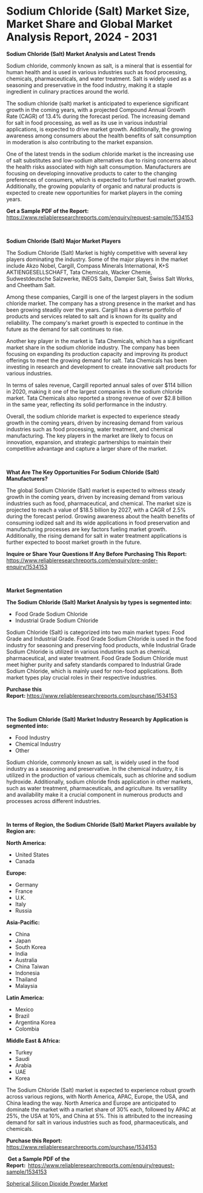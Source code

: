 <p><h1>Sodium Chloride (Salt) Market Size, Market Share and Global Market Analysis Report, 2024 - 2031</h1></p><p><strong>Sodium Chloride (Salt) Market Analysis and Latest Trends</strong></p>
<p><p>Sodium chloride, commonly known as salt, is a mineral that is essential for human health and is used in various industries such as food processing, chemicals, pharmaceuticals, and water treatment. Salt is widely used as a seasoning and preservative in the food industry, making it a staple ingredient in culinary practices around the world.</p><p>The sodium chloride (salt) market is anticipated to experience significant growth in the coming years, with a projected Compound Annual Growth Rate (CAGR) of 13.4% during the forecast period. The increasing demand for salt in food processing, as well as its use in various industrial applications, is expected to drive market growth. Additionally, the growing awareness among consumers about the health benefits of salt consumption in moderation is also contributing to the market expansion.</p><p>One of the latest trends in the sodium chloride market is the increasing use of salt substitutes and low-sodium alternatives due to rising concerns about the health risks associated with high salt consumption. Manufacturers are focusing on developing innovative products to cater to the changing preferences of consumers, which is expected to further fuel market growth. Additionally, the growing popularity of organic and natural products is expected to create new opportunities for market players in the coming years.</p></p>
<p><strong>Get a Sample PDF of the Report:&nbsp;</strong> <a href="https://www.reliableresearchreports.com/enquiry/request-sample/1534153">https://www.reliableresearchreports.com/enquiry/request-sample/1534153</a></p>
<p>&nbsp;</p>
<p><strong>Sodium Chloride (Salt) Major Market Players</strong></p>
<p><p>The Sodium Chloride (Salt) Market is highly competitive with several key players dominating the industry. Some of the major players in the market include Akzo Nobel, Cargill, Compass Minerals International, K+S AKTIENGESELLSCHAFT, Tata Chemicals, Wacker Chemie, Sudwestdeutsche Salzwerke, INEOS Salts, Dampier Salt, Swiss Salt Works, and Cheetham Salt.</p><p>Among these companies, Cargill is one of the largest players in the sodium chloride market. The company has a strong presence in the market and has been growing steadily over the years. Cargill has a diverse portfolio of products and services related to salt and is known for its quality and reliability. The company's market growth is expected to continue in the future as the demand for salt continues to rise.</p><p>Another key player in the market is Tata Chemicals, which has a significant market share in the sodium chloride industry. The company has been focusing on expanding its production capacity and improving its product offerings to meet the growing demand for salt. Tata Chemicals has been investing in research and development to create innovative salt products for various industries.</p><p>In terms of sales revenue, Cargill reported annual sales of over $114 billion in 2020, making it one of the largest companies in the sodium chloride market. Tata Chemicals also reported a strong revenue of over $2.8 billion in the same year, reflecting its solid performance in the industry.</p><p>Overall, the sodium chloride market is expected to experience steady growth in the coming years, driven by increasing demand from various industries such as food processing, water treatment, and chemical manufacturing. The key players in the market are likely to focus on innovation, expansion, and strategic partnerships to maintain their competitive advantage and capture a larger share of the market.</p></p>
<p>&nbsp;</p>
<p><strong>What Are The Key Opportunities For Sodium Chloride (Salt) Manufacturers?</strong></p>
<p><p>The global Sodium Chloride (Salt) market is expected to witness steady growth in the coming years, driven by increasing demand from various industries such as food, pharmaceutical, and chemical. The market size is projected to reach a value of $18.5 billion by 2027, with a CAGR of 2.5% during the forecast period. Growing awareness about the health benefits of consuming iodized salt and its wide applications in food preservation and manufacturing processes are key factors fueling market growth. Additionally, the rising demand for salt in water treatment applications is further expected to boost market growth in the future.</p></p>
<p><strong>Inquire or Share Your Questions If Any Before Purchasing This Report:</strong> <a href="https://www.reliableresearchreports.com/enquiry/pre-order-enquiry/1534153">https://www.reliableresearchreports.com/enquiry/pre-order-enquiry/1534153</a></p>
<p>&nbsp;</p>
<p><strong>Market Segmentation</strong></p>
<p><strong>The Sodium Chloride (Salt) Market Analysis by types is segmented into:</strong></p>
<p><ul><li>Food Grade Sodium Chloride</li><li>Industrial Grade Sodium Chloride</li></ul></p>
<p><p>Sodium Chloride (Salt) is categorized into two main market types: Food Grade and Industrial Grade. Food Grade Sodium Chloride is used in the food industry for seasoning and preserving food products, while Industrial Grade Sodium Chloride is utilized in various industries such as chemical, pharmaceutical, and water treatment. Food Grade Sodium Chloride must meet higher purity and safety standards compared to Industrial Grade Sodium Chloride, which is mainly used for non-food applications. Both market types play crucial roles in their respective industries.</p></p>
<p><strong>Purchase this Report:&nbsp;</strong><a href="https://www.reliableresearchreports.com/purchase/1534153">https://www.reliableresearchreports.com/purchase/1534153</a></p>
<p>&nbsp;</p>
<p><strong>The Sodium Chloride (Salt) Market Industry Research by Application is segmented into:</strong></p>
<p><ul><li>Food Industry</li><li>Chemical Industry</li><li>Other</li></ul></p>
<p><p>Sodium chloride, commonly known as salt, is widely used in the food industry as a seasoning and preservative. In the chemical industry, it is utilized in the production of various chemicals, such as chlorine and sodium hydroxide. Additionally, sodium chloride finds application in other markets, such as water treatment, pharmaceuticals, and agriculture. Its versatility and availability make it a crucial component in numerous products and processes across different industries.</p></p>
<p>&nbsp;</p>
<p><strong>In terms of Region, the Sodium Chloride (Salt) Market Players available by Region are:</strong></p>
<p>
    <p> <strong> North America: </strong>
        <ul>
            <li>United States</li>
            <li>Canada</li>
        </ul>
        </p> 
    <p> <strong> Europe: </strong>
        <ul>
            <li>Germany</li>
            <li>France</li>
            <li>U.K.</li>
            <li>Italy</li>
            <li>Russia</li>
        </ul>
        </p> 
    <p> <strong> Asia-Pacific: </strong>
        <ul>
            <li>China</li>
            <li>Japan</li>
            <li>South Korea</li>
            <li>India</li>
            <li>Australia</li>
            <li>China Taiwan</li>
            <li>Indonesia</li>
            <li>Thailand</li>
            <li>Malaysia</li>
        </ul>
        </p> 
    <p> <strong> Latin America: </strong>
        <ul>
            <li>Mexico</li>
            <li>Brazil</li>
            <li>Argentina Korea</li>
            <li>Colombia</li>
        </ul>
        </p> 
    <p> <strong> Middle East & Africa: </strong>
        <ul>
            <li>Turkey</li>
            <li>Saudi</li>
            <li>Arabia</li>
            <li>UAE</li>
            <li>Korea</li>
        </ul>
    </p>
    </p>
<p><p>The Sodium Chloride (Salt) market is expected to experience robust growth across various regions, with North America, APAC, Europe, the USA, and China leading the way. North America and Europe are anticipated to dominate the market with a market share of 30% each, followed by APAC at 25%, the USA at 10%, and China at 5%. This is attributed to the increasing demand for salt in various industries such as food, pharmaceuticals, and chemicals.</p></p>
<p><strong>Purchase this Report: </strong><a href="https://www.reliableresearchreports.com/purchase/1534153">https://www.reliableresearchreports.com/purchase/1534153</a></p>
<p>&nbsp;<strong>Get a Sample PDF of the Report:&nbsp;&nbsp;</strong><a href="https://www.reliableresearchreports.com/enquiry/request-sample/1534153">https://www.reliableresearchreports.com/enquiry/request-sample/1534153</a></p>
<p><strong></strong></p>
<p><p><a href="https://cautious-neon-760.notion.site/Spherical-Silicon-Dioxide-Powder-Market-Provides-a-Comprehensive-Analysis-Including-a-Macro-Overview-d015fe6ebdc5465cbde759d3b4cf4cfc">Spherical Silicon Dioxide Powder Market</a></p></p>